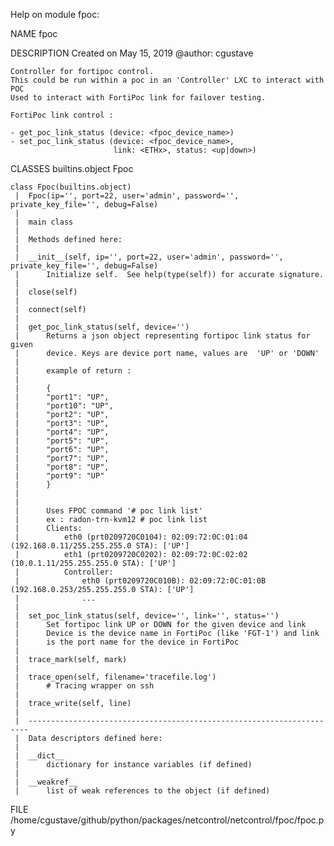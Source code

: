 Help on module fpoc:

NAME
    fpoc

DESCRIPTION
    Created on May 15, 2019
    @author: cgustave
    
    Controller for fortipoc control.
    This could be run within a poc in an 'Controller' LXC to interact with POC
    Used to interact with FortiPoc link for failover testing.
    
    FortiPoc link control :
    
    - get_poc_link_status (device: <fpoc_device_name>)
    - set_poc_link_status (device: <fpoc_device_name>,
                           link: <ETHx>, status: <up|down>)

CLASSES
    builtins.object
        Fpoc
    
    class Fpoc(builtins.object)
     |  Fpoc(ip='', port=22, user='admin', password='', private_key_file='', debug=False)
     |  
     |  main class
     |  
     |  Methods defined here:
     |  
     |  __init__(self, ip='', port=22, user='admin', password='', private_key_file='', debug=False)
     |      Initialize self.  See help(type(self)) for accurate signature.
     |  
     |  close(self)
     |  
     |  connect(self)
     |  
     |  get_poc_link_status(self, device='')
     |      Returns a json object representing fortipoc link status for given
     |      device. Keys are device port name, values are  'UP' or 'DOWN'
     |      
     |      example of return :
     |      
     |      {
     |      "port1": "UP",
     |      "port10": "UP",
     |      "port2": "UP",
     |      "port3": "UP",
     |      "port4": "UP",
     |      "port5": "UP",
     |      "port6": "UP",
     |      "port7": "UP",
     |      "port8": "UP",
     |      "port9": "UP"
     |      }
     |      
     |      
     |      Uses FPOC command '# poc link list'
     |      ex : radon-trn-kvm12 # poc link list
     |      Clients:
     |          eth0 (prt0209720C0104): 02:09:72:0C:01:04 (192.168.0.11/255.255.255.0 STA): ['UP']
     |          eth1 (prt0209720C0202): 02:09:72:0C:02:02 (10.0.1.11/255.255.255.0 STA): ['UP']
     |          Controller:
     |              eth0 (prt0209720C010B): 02:09:72:0C:01:0B (192.168.0.253/255.255.255.0 STA): ['UP']
     |              ...
     |  
     |  set_poc_link_status(self, device='', link='', status='')
     |      Set fortipoc link UP or DOWN for the given device and link
     |      Device is the device name in FortiPoc (like 'FGT-1') and link
     |      is the port name for the device in FortiPoc
     |  
     |  trace_mark(self, mark)
     |  
     |  trace_open(self, filename='tracefile.log')
     |      # Tracing wrapper on ssh
     |  
     |  trace_write(self, line)
     |  
     |  ----------------------------------------------------------------------
     |  Data descriptors defined here:
     |  
     |  __dict__
     |      dictionary for instance variables (if defined)
     |  
     |  __weakref__
     |      list of weak references to the object (if defined)

FILE
    /home/cgustave/github/python/packages/netcontrol/netcontrol/fpoc/fpoc.py


